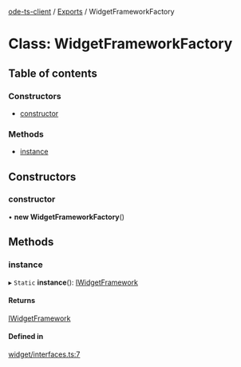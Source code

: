 [ode-ts-client](../README.md) / [Exports](../modules.md) / WidgetFrameworkFactory

# Class: WidgetFrameworkFactory

## Table of contents

### Constructors

- [constructor](widgetframeworkfactory.md#constructor)

### Methods

- [instance](widgetframeworkfactory.md#instance)

## Constructors

### constructor

• **new WidgetFrameworkFactory**()

## Methods

### instance

▸ `Static` **instance**(): [IWidgetFramework](../interfaces/iwidgetframework.md)

#### Returns

[IWidgetFramework](../interfaces/iwidgetframework.md)

#### Defined in

[widget/interfaces.ts:7](https://github.com/opendigitaleducation/infrontexplore/blob/0e8281d/src/ts/widget/interfaces.ts#L7)
